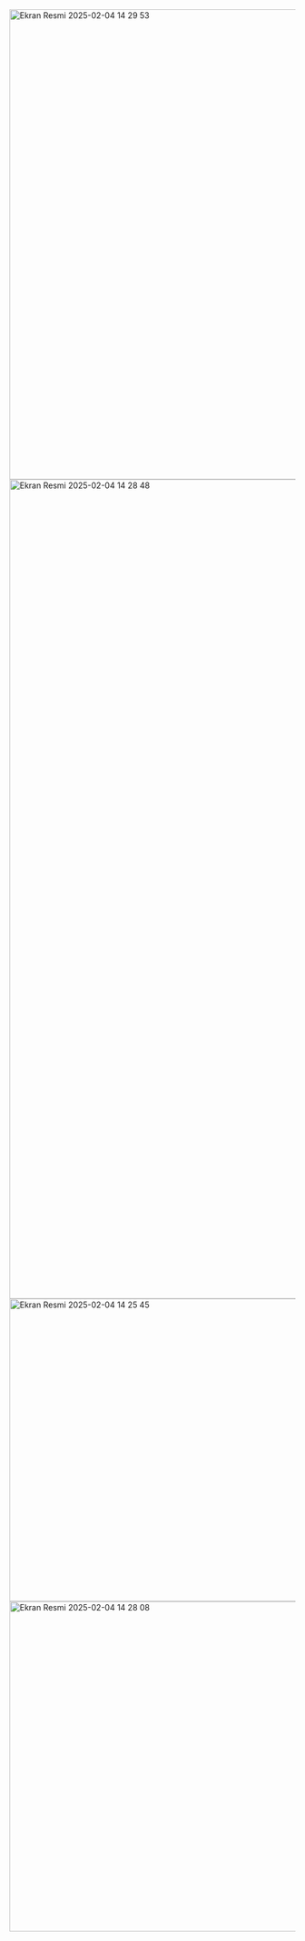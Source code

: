 <img width="826" alt="Ekran Resmi 2025-02-04 14 29 53" src="https://github.com/user-attachments/assets/ff232e5a-9eba-4938-ab8e-5409b31f0eb6" />
<img width="1440" alt="Ekran Resmi 2025-02-04 14 28 48" src="https://github.com/user-attachments/assets/3cec3f75-f4d8-471f-91d1-276fbb3d6219" />
<img width="532" alt="Ekran Resmi 2025-02-04 14 25 45" src="https://github.com/user-attachments/assets/28662d44-3284-4e27-8fef-908261dccc4d" />
<img width="580" alt="Ekran Resmi 2025-02-04 14 28 08" src="https://github.com/user-attachments/assets/ea7a4b92-5c79-47e7-8c25-6b7dbfadcffa" />
